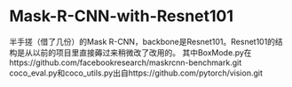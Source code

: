 # Mask-R-CNN-with-Resnet101
半手搓（借了几份）的Mask R-CNN，backbone是Resnet101。Resnet101的结构是从以前的项目里直接薅过来稍微改了改用的。
其中BoxMode.py在https://github.com/facebookresearch/maskrcnn-benchmark.git
coco_eval.py和coco_utils.py出自https://github.com/pytorch/vision.git
